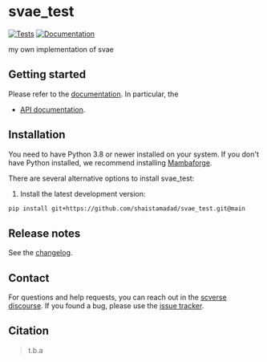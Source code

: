 # svae_test

[![Tests][badge-tests]][link-tests]
[![Documentation][badge-docs]][link-docs]

[badge-tests]: https://img.shields.io/github/actions/workflow/status/shaistamadad/svae_test/test.yaml?branch=main
[link-tests]: https://github.com/shaistamadad/svae_test/actions/workflows/test.yml
[badge-docs]: https://img.shields.io/readthedocs/svae_test

my own implementation of svae

## Getting started

Please refer to the [documentation][link-docs]. In particular, the

-   [API documentation][link-api].

## Installation

You need to have Python 3.8 or newer installed on your system. If you don't have
Python installed, we recommend installing [Mambaforge](https://github.com/conda-forge/miniforge#mambaforge).

There are several alternative options to install svae_test:

<!--
1) Install the latest release of `svae_test` from `PyPI <https://pypi.org/project/svae_test/>`_:

```bash
pip install svae_test
```
-->

1. Install the latest development version:

```bash
pip install git+https://github.com/shaistamadad/svae_test.git@main
```

## Release notes

See the [changelog][changelog].

## Contact

For questions and help requests, you can reach out in the [scverse discourse][scverse-discourse].
If you found a bug, please use the [issue tracker][issue-tracker].

## Citation

> t.b.a

[scverse-discourse]: https://discourse.scverse.org/
[issue-tracker]: https://github.com/shaistamadad/svae_test/issues
[changelog]: https://svae_test.readthedocs.io/latest/changelog.html
[link-docs]: https://svae_test.readthedocs.io
[link-api]: https://svae_test.readthedocs.io/latest/api.html
